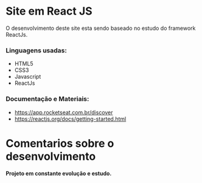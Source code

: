 # Site em React JS

 O desenvolvimento deste site esta sendo baseado no estudo do framework ReactJs.
 
 ### Linguagens usadas:                                      
                                                   
 * HTML5                                           
 * CSS3                                            
 * Javascript
 * ReactJs
 
 
### Documentação e Materiais:
* https://app.rocketseat.com.br/discover
* https://reactjs.org/docs/getting-started.html


# Comentarios sobre o desenvolvimento
#### Projeto em constante evolução e estudo.

